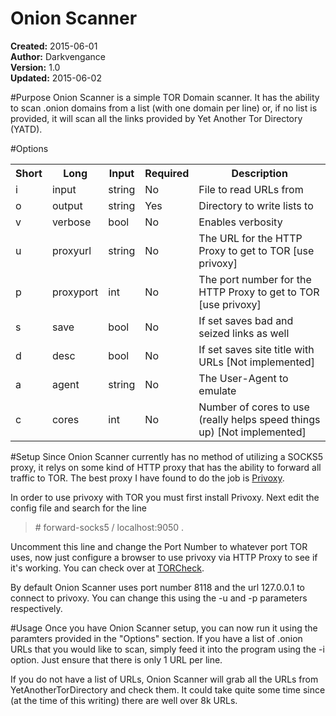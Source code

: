 Onion Scanner
=============
**Created:** 2015-06-01<br>
**Author:** Darkvengance<br>
**Version:** 1.0<br>
**Updated:** 2015-06-02<br>

#Purpose
Onion Scanner is a simple TOR Domain scanner.  It has the ability to
scan .onion domains from a list (with one domain per line) or,
if no list is provided, it will scan all the links provided by
Yet Another Tor Directory (YATD).

#Options

<table>
<tr><th>Short</th><th>Long</th><th>Input</th><th>Required</th><th>Description</th></tr>
<tr><td>i</td><td>input</td><td>string</td><td>No</td><td>File to read URLs from</td></tr>
<tr><td>o</td><td>output</td><td>string</td><td>Yes</td><td>Directory to write lists to</td></tr>
<tr><td>v</td><td>verbose</td><td>bool</td><td>No</td><td>Enables verbosity</td></tr>
<tr><td>u</td><td>proxyurl</td><td>string</td><td>No</td><td>The URL for the HTTP Proxy to get to TOR [use privoxy]</td></tr>
<tr><td>p</td><td>proxyport</td><td>int</td><td>No</td><td>The port number for the HTTP Proxy to get to TOR [use privoxy]</td></tr>
<tr><td>s</td><td>save</td><td>bool</td><td>No</td><td>If set saves bad and seized links as well</td></tr>
<tr><td>d</td><td>desc</td><td>bool</td><td>No</td><td>If set saves site title with URLs [Not implemented]</td></tr>
<tr><td>a</td><td>agent</td><td>string</td><td>No</td><td>The User-Agent to emulate</td></tr>
<tr><td>c</td><td>cores</td><td>int</td><td>No</td><td>Number of cores to use (really helps speed things up) [Not implemented]</td></tr>
</table>

#Setup
Since Onion Scanner currently has no method of utilizing a SOCKS5 proxy, it relys on some kind of HTTP proxy that has the ability to forward all traffic to TOR.  The best proxy I have found to do the job is <a href="http://privoxy.org/">Privoxy</a>.

In order to use privoxy with TOR you must first install Privoxy.  Next edit the config file and search for the line
>\# forward-socks5 / localhost:9050 .

Uncomment this line and change the Port Number to whatever port TOR uses, now just configure a browser to use privoxy via HTTP Proxy to see if it's working.  You can check over at <a href="https://check.torproject.org/">TORCheck</a>.

By default Onion Scanner uses port number 8118 and the url 127.0.0.1 to connect to privoxy.  You can change this using the \-u and \-p parameters respectively.

#Usage
Once you have Onion Scanner setup, you can now run it using the paramters provided in the "Options" section.  If you have a list of .onion URLs that you would like to scan, simply feed it into the program using the \-i option.  Just ensure that there is only 1 URL per line.

If you do not have a list of URLs, Onion Scanner will grab all the URLs from YetAnotherTorDirectory and check them.  It could take quite some time since (at the time of this writing) there are well over 8k URLs.